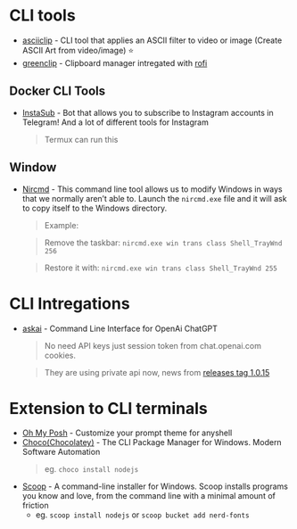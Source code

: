 # CLI tools

-   [asciiclip](https://github.com/leinstay/asciiclip) - CLI tool that applies an ASCII filter to video or image (Create ASCII Art from video/image) ⭐
-   [greenclip](https://github.com/erebe/greenclip) - Clipboard manager intregated with [rofi](https://github.com/DaveDavenport/rofi)

## Docker CLI Tools

-   [InstaSub](https://github.com/AlexTeos/InstaSub) - Bot that allows you to subscribe to Instagram accounts in Telegram! And a lot of different tools for Instagram
    > Termux can run this

## Window

-   [Nircmd](https://www.nirsoft.net/utils/nircmd.html) - This command line tool allows us to modify Windows in ways that we normally aren’t able to. Launch the `nircmd.exe` file and it will ask to copy itself to the Windows directory.

    > Example:

    > Remove the taskbar:
    > `nircmd.exe win trans class Shell_TrayWnd 256`

    > Restore it with:
    > `nircmd.exe win trans class Shell_TrayWnd 255`

# CLI Intregations

-   [askai](https://t.me/c/1574965898/781/35341) - Command Line Interface for OpenAi ChatGPT

    > No need API keys just session token from chat.openai.com cookies.

    > They are using private api now, news from [releases tag 1.0.15](https://github.com/yudax42/askai/releases/tag/1.0.15)

# Extension to CLI terminals

-   [Oh My Posh](https://ohmyposh.dev/) - Customize your prompt theme for anyshell
-   [Choco(Chocolatey)](https://chocolatey.org/) - The CLI Package Manager for Windows. Modern Software Automation
    > eg. `choco install nodejs`
-   [Scoop](https://scoop.sh/) - A command-line installer for Windows. Scoop installs programs you know and love, from the command line with a minimal amount of friction
    -   eg. `scoop install nodejs` or `scoop bucket add nerd-fonts`
